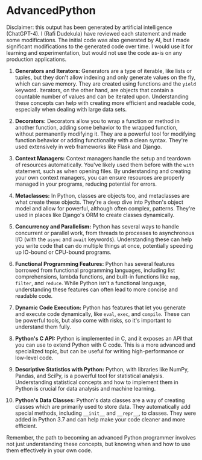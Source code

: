# AdvancedPython

Disclaimer: this output has been generated by artificial intelligence (ChatGPT-4). I (Rafi Dudekula) have reviewed each statement and made some modifications. The initial code was also generated by AI, but I made significant modifications to the generated code over time. I would use it for learning and experimentation, but would not use the code as-is on any production applications.

1. **Generators and Iterators:** Generators are a type of iterable, like lists or tuples, but they don't allow indexing and only generate values on the fly, which can save memory. They are created using functions and the `yield` keyword. Iterators, on the other hand, are objects that contain a countable number of values and can be iterated upon. Understanding these concepts can help with creating more efficient and readable code, especially when dealing with large data sets.

2. **Decorators:** Decorators allow you to wrap a function or method in another function, adding some behavior to the wrapped function, without permanently modifying it. They are a powerful tool for modifying function behavior or adding functionality with a clean syntax. They're used extensively in web frameworks like Flask and Django.

3. **Context Managers:** Context managers handle the setup and teardown of resources automatically. You've likely used them before with the `with` statement, such as when opening files. By understanding and creating your own context managers, you can ensure resources are properly managed in your programs, reducing potential for errors.

4. **Metaclasses:** In Python, classes are objects too, and metaclasses are what create these objects. They're a deep dive into Python's object model and allow for powerful, although often complex, patterns. They're used in places like Django's ORM to create classes dynamically.

5. **Concurrency and Parallelism:** Python has several ways to handle concurrent or parallel work, from threads to processes to asynchronous I/O (with the `async` and `await` keywords). Understanding these can help you write code that can do multiple things at once, potentially speeding up IO-bound or CPU-bound programs.

6. **Functional Programming Features:** Python has several features borrowed from functional programming languages, including list comprehensions, lambda functions, and built-in functions like `map`, `filter`, and `reduce`. While Python isn't a functional language, understanding these features can often lead to more concise and readable code.

7. **Dynamic Code Execution:** Python has features that let you generate and execute code dynamically, like `eval`, `exec`, and `compile`. These can be powerful tools, but also come with risks, so it's important to understand them fully.

8. **Python's C API:** Python is implemented in C, and it exposes an API that you can use to extend Python with C code. This is a more advanced and specialized topic, but can be useful for writing high-performance or low-level code.

9. **Descriptive Statistics with Python:** Python, with libraries like NumPy, Pandas, and SciPy, is a powerful tool for statistical analysis. Understanding statistical concepts and how to implement them in Python is crucial for data analysis and machine learning.

10. **Python's Data Classes:** Python's data classes are a way of creating classes which are primarily used to store data. They automatically add special methods, including `__init__` and `__repr__`, to classes. They were added in Python 3.7 and can help make your code cleaner and more efficient.

Remember, the path to becoming an advanced Python programmer involves not just understanding these concepts, but knowing when and how to use them effectively in your own code.
